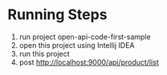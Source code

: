 # Running Steps

1. run project open-api-code-first-sample
2. open this project using Intellij IDEA
3. run this project
4. post <http://localhost:9000/api/product/list>
